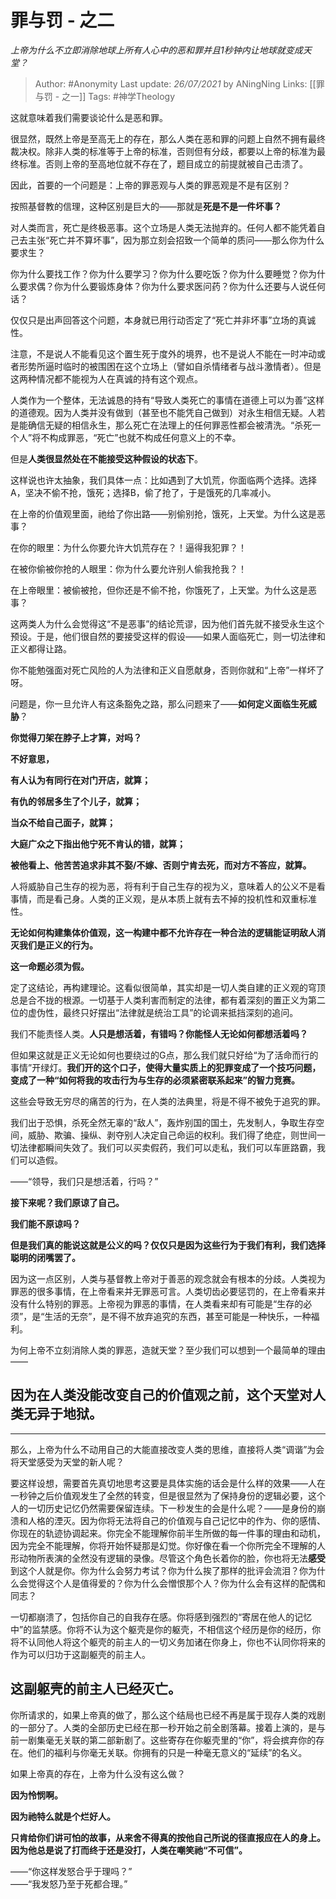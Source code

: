 # 罪与罚 - 之二
*上帝为什么不立即消除地球上所有人心中的恶和罪并且1秒钟内让地球就变成天堂？*

> Author: #Anonymity 
Last update: *26/07/2021* by ANingNing
Links: [[罪与罚 - 之一]]
Tags: #神学Theology   
  

这就意味着我们需要谈论什么是恶和罪。

很显然，既然上帝是至高无上的存在，那么人类在恶和罪的问题上自然不拥有最终裁决权。除非人类的标准等于上帝的标准，否则但有分歧，都要以上帝的标准为最终标准。否则上帝的至高地位就不存在了，题目成立的前提就被自己击溃了。

因此，首要的一个问题是：上帝的罪恶观与人类的罪恶观是不是有区别？

按照基督教的信理，这种区别是巨大的——那就是**死是不是一件坏事？**

对人类而言，死亡是终极恶事。这个立场是人类无法抛弃的。任何人都不能凭着自己去主张“死亡并不算坏事”，因为那立刻会招致一个简单的质问——那么你为什么要求生？

你为什么要找工作？你为什么要学习？你为什么要吃饭？你为什么要睡觉？你为什么要求偶？你为什么要锻炼身体？你为什么要求医问药？你为什么还要与人说任何话？

仅仅只是出声回答这个问题，本身就已用行动否定了“死亡并非坏事”立场的真诚性。

注意，不是说人不能看见这个置生死于度外的境界，也不是说人不能在一时冲动或者形势所逼时临时的被围困在这个立场上（譬如自杀情绪者与战斗激情者）。但是这两种情况都不能视为人在真诚的持有这个观点。

人类作为一个整体，无法诚恳的持有“导致人类死亡的事情在道德上可以为善”这样的道德观。因为人类并没有做到（甚至也不能凭自己做到）对永生相信无疑。人若是能确信无疑的相信永生，那么死亡在法理上的任何罪恶性都会被清洗。“杀死一个人”将不构成罪恶，“死亡”也就不构成任何意义上的不幸。

但是**人类很显然处在不能接受这种假设的状态下**。

这样说也许太抽象，我们具体一点：比如遇到了大饥荒，你面临两个选择。选择A，坚决不偷不抢，饿死；选择B，偷了抢了，于是饿死的几率减小。

在上帝的价值观里面，祂给了你出路——别偷别抢，饿死，上天堂。为什么这是恶事？

在你的眼里：为什么你要允许大饥荒存在？！逼得我犯罪？！

在被你偷被你抢的人眼里：你为什么要允许别人偷我抢我？！

在上帝眼里：被偷被抢，但你还是不偷不抢，你饿死了，上天堂。为什么这是恶事？

这两类人为什么会觉得这“不是恶事”的结论荒谬，因为他们首先就不接受永生这个预设。于是，他们很自然的要接受这样的假设——如果人面临死亡，则一切法律和正义都得让路。

你不能勉强面对死亡风险的人为法律和正义自愿献身，否则你就和“上帝”一样坏了呀。

问题是，你一旦允许人有这条豁免之路，那么问题来了——**如何定义面临生死威胁**？

**你觉得刀架在脖子上才算，对吗？**

**不好意思，**

**有人认为有同行在对门开店，就算；**

**有仇的邻居多生了个儿子，就算；**

**当众不给自己面子，就算；**

**大庭广众之下指出他宁死不肯认的错，就算；**

**被他看上、他苦苦追求非其不娶/不嫁、否则宁肯去死，而对方不答应，就算。**

人将威胁自己生存的视为恶，将有利于自己生存的视为义，意味着人的公义不是看事情，而是看己身。人类的正义观，是从本质上就有去不掉的投机性和双重标准性。

**无论如何构建集体价值观，这一构建中都不允许存在一种合法的逻辑能证明敌人消灭我们是正义的行为。**

**这一命题必须为假。**

定了这结论，再构建理论。这看似很简单，其实却是一切人类自建的正义观的穹顶总是合不拢的根源。一切基于人类利害而制定的法律，都有着深刻的置正义为第二位的虚伪性，最终只好摆出“法律就是统治工具”的论调来抵挡深刻的追问。

我们不能责怪人类。**人只是想活着，有错吗？你能怪人无论如何都想活着吗？**

但如果这就是正义无论如何也要绕过的G点，那么我们就只好给“为了活命而行的事情”开绿灯。**我们开的这个口子，使得大量实质上的犯罪变成了一个技巧问题，变成了一种“如何将我的攻击行为与生存的必须紧密联系起来”的智力竞赛。**

这些会导致无穷尽的痛苦的行为，在人类的法典里，将是不得不被免于追究的罪。

我们出于恐惧，杀死全然无辜的“敌人”，轰炸别国的国土，先发制人，争取生存空间，威胁、欺骗、操纵、剥夺别人决定自己命运的权利。我们得了绝症，则世间一切法律都瞬间失效了。我们可以买卖假药，我们可以走私，我们可以车匪路霸，我们可以造假。

——“领导，我们只是想活着，行吗？”

**接下来呢？我们原谅了自己。**

**我们能不原谅吗？**

**但是我们真的能说这就是公义的吗？仅仅只是因为这些行为于我们有利，我们选择聪明的闭嘴罢了。**

因为这一点区别，人类与基督教上帝对于善恶的观念就会有根本的分歧。人类视为罪恶的很多事情，在上帝看来并无罪恶可言。人类切齿必要惩罚的，在上帝看来并没有什么特别的罪恶。上帝视为罪恶的事情，在人类看来却有可能是“生存的必须”，是“生活的无奈”，是不得不放弃追究的东西，甚至可能是一种快乐，一种福利。

为何上帝不立刻消除人类的罪恶，造就天堂？至少我们可以想到一个最简单的理由——

## 因为在人类没能改变自己的价值观之前，这个天堂对人类**无异于地狱**。

---

那么，上帝为什么不动用自己的大能直接改变人类的思维，直接将人类“调谐”为会将天堂感受为天堂的新人呢？

要这样设想，需要首先真切地思考这要是具体实施的话会是什么样的效果——人在一秒钟之后价值观发生了全然的转变，但是很显然为了保持身份的逻辑必要，这个人的一切历史记忆仍然需要保留连续。下一秒发生的会是什么呢？——是身份的崩溃和人格的湮灭。因为你将无法将自己的价值观与自己记忆中的作为、你的感情、你现在的轨迹协调起来。你完全不能理解你前半生所做的每一件事的理由和动机，因为完全不能理解，你将开始怀疑那是幻觉。你好像在看一个你所完全不理解的人形动物所表演的全然没有逻辑的录像。尽管这个角色长着你的脸，你也将无法**感受**到这个人就是你。你为什么会努力考试？你为什么挨了那样的批评会流泪？你为什么会觉得这个人是值得爱的？你为什么会憎恨那个人？你为什么会有这样的配偶和同志？

一切都崩溃了，包括你自己的自我存在感。你将感到强烈的“寄居在他人的记忆中”的监禁感。你将不认为这个躯壳是你的躯壳，不相信这个经历是你的经历，你将不认同他人将这个躯壳的前主人的一切义务加诸在你身上，你也不认同你将来的作为可以归功于这副躯壳的前主人。

## **这副躯壳的前主人已经灭亡。**

你所请求的，如果上帝真的做了，那么这个结局也已经不再是属于现存人类的戏剧的一部分了。人类的全部历史已经在那一秒开始之前全剧落幕。接着上演的，是与前一剧集毫无关联的第二部新剧了。这些寄存在你躯壳里的“你”，将会摈弃你的存在。他们的福利与你毫无关联。你拥有的只是一种毫无意义的“延续”的名义。

如果上帝真的存在，上帝为什么没有这么做？

**因为怜悯啊。**

**因为祂特么就是个烂好人。**

**只肯给你们讲可怕的故事，从来舍不得真的按他自己所说的径直报应在人的身上。因为他总是说了打而终于还是没打，人类在嘲笑祂“不可信”。**

——“你这样发怒合乎于理吗？”  
——“我发怒乃至于死都合理。”

